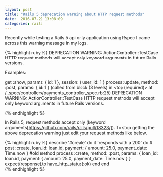 ```yaml
---
layout: post
title: "Rails 5 deprecation warning about HTTP request methods"
date:  2016-07-22 13:08:09
categories: rails
---
```


Recently while testing a Rails 5 api only application using Rspec I came across this warning message in my logs.

{% highlight ruby %}
DEPRECATION WARNING: ActionController::TestCase HTTP request methods will accept only
keyword arguments in future Rails versions.

Examples:

get :show, params: { id: 1 }, session: { user_id: 1 }
process :update, method: :post, params: { id: 1 }
(called from block (3 levels) in <top (required)> at /..spec/controllers/payments_controller_spec.rb:25)
DEPRECATION WARNING: ActionController::TestCase HTTP request methods will accept only
keyword arguments in future Rails versions.

{% endhighlight %}

In Rails 5, request methods accept only (keyword arguments[https://github.com/rails/rails/pull/18323/]). To stop getting the above deprecation warning just edit your request methods like below.

{% highlight ruby %}
describe '#create' do
  it 'responds with a 200' do
    # post :create, loan_id: loan.id, 
            payment: { amount: 25.0, payment_date: Time.now } #old method
    process :create, method: :post, params: { loan_id: loan.id, 
                                              payment: { amount: 25.0, payment_date: Time.now  } }
    expect(response).to have_http_status(:ok)
  end
end  
{% endhighlight %}
